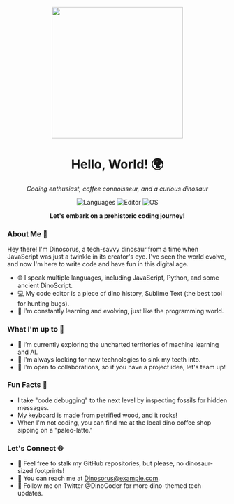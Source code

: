 <p align="center">
  <img src="https://raw.githubusercontent.com/Dinosorus/Dinosorus/main/dino.gif" width="300">
</p>

<h1 align="center">Hello, World! 🌍</h1>

<p align="center">
  <em>Coding enthusiast, coffee connoisseur, and a curious dinosaur</em>
</p>

<p align="center">
  <img src="https://img.shields.io/badge/Languages-JavaScript%20%7C%20Python%20%7C%20C%2B%2B%20%7C%20DinoScript-yellow" alt="Languages">
  <img src="https://img.shields.io/badge/Editor-VSCode%20%7C%20Sublime%20%7C%20RexEdit-brightgreen" alt="Editor">
  <img src="https://img.shields.io/badge/OS-Windows%20%7C%20Linux%20%7C%20Jurassic%20Park-blue" alt="OS">
</p>

<p align="center">
  <strong>Let's embark on a prehistoric coding journey!</strong>
</p>

### About Me 🦖

Hey there! I'm Dinosorus, a tech-savvy dinosaur from a time when JavaScript was just a twinkle in its creator's eye. I've seen the world evolve, and now I'm here to write code and have fun in this digital age.

- 🌐 I speak multiple languages, including JavaScript, Python, and some ancient DinoScript.
- 💻 My code editor is a piece of dino history, Sublime Text (the best tool for hunting bugs).
- 📖 I'm constantly learning and evolving, just like the programming world.

### What I'm up to 🚀

- 🔭 I’m currently exploring the uncharted territories of machine learning and AI.
- 🌱 I'm always looking for new technologies to sink my teeth into.
- 👯 I'm open to collaborations, so if you have a project idea, let's team up!

### Fun Facts 🦕

- I take "code debugging" to the next level by inspecting fossils for hidden messages.
- My keyboard is made from petrified wood, and it rocks!
- When I'm not coding, you can find me at the local dino coffee shop sipping on a "paleo-latte."

### Let's Connect 🌐

- 🦖 Feel free to stalk my GitHub repositories, but please, no dinosaur-sized footprints!
- 💬 You can reach me at Dinosorus@example.com.
- 🦕 Follow me on Twitter @DinoCoder for more dino-themed tech updates.


